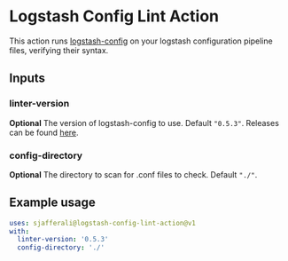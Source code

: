 # Logstash Config Lint Action

This action runs [logstash-config](https://github.com/breml/logstash-config) on your logstash configuration pipeline files, verifying their syntax.

## Inputs

### linter-version

**Optional** The version of logstash-config to use. Default `"0.5.3"`. Releases can be found [here](https://github.com/breml/logstash-config/releases).


### config-directory

**Optional** The directory to scan for .conf files to check. Default `"./"`.


## Example usage

```yaml
uses: sjafferali@logstash-config-lint-action@v1
with:
  linter-version: '0.5.3'
  config-directory: './'
```

